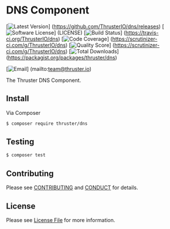 # DNS Component

[![Latest Version](https://img.shields.io/github/release/ThrusterIO/dns.svg?style=flat-square)]
(https://github.com/ThrusterIO/dns/releases)
[![Software License](https://img.shields.io/badge/license-MIT-brightgreen.svg?style=flat-square)]
(LICENSE)
[![Build Status](https://img.shields.io/travis/ThrusterIO/dns.svg?style=flat-square)]
(https://travis-ci.org/ThrusterIO/dns)
[![Code Coverage](https://img.shields.io/scrutinizer/coverage/g/ThrusterIO/dns.svg?style=flat-square)]
(https://scrutinizer-ci.com/g/ThrusterIO/dns)
[![Quality Score](https://img.shields.io/scrutinizer/g/ThrusterIO/dns.svg?style=flat-square)]
(https://scrutinizer-ci.com/g/ThrusterIO/dns)
[![Total Downloads](https://img.shields.io/packagist/dt/thruster/dns.svg?style=flat-square)]
(https://packagist.org/packages/thruster/dns)

[![Email](https://img.shields.io/badge/email-team@thruster.io-blue.svg?style=flat-square)]
(mailto:team@thruster.io)

The Thruster DNS Component.


## Install

Via Composer

``` bash
$ composer require thruster/dns
```


## Testing

``` bash
$ composer test
```


## Contributing

Please see [CONTRIBUTING](CONTRIBUTING.md) and [CONDUCT](CONDUCT.md) for details.


## License

Please see [License File](LICENSE) for more information.
